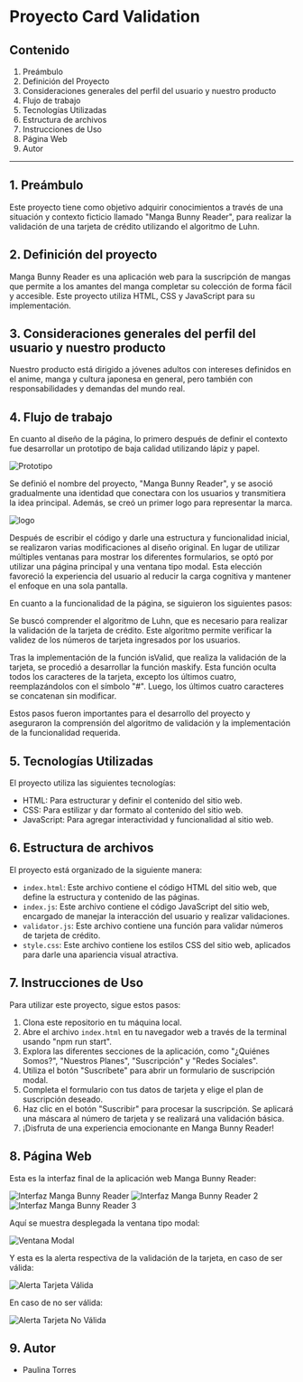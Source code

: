 # Proyecto Card Validation <L>

## Contenido

1. Preámbulo
2. Definición del Proyecto
3. Consideraciones generales del perfil del usuario y nuestro producto
4. Flujo de trabajo
5. Tecnologías Utilizadas
6. Estructura de archivos
7. Instrucciones de Uso
8. Página Web
9. Autor

***

## 1. Preámbulo

Este proyecto tiene como objetivo adquirir conocimientos a través de una situación y contexto ficticio llamado "Manga Bunny Reader", para realizar la validación de una tarjeta de crédito utilizando el algoritmo de Luhn.

## 2. Definición del proyecto

Manga Bunny Reader es una aplicación web para la suscripción de mangas que permite a los amantes del manga completar su colección de forma fácil y accesible. Este proyecto utiliza HTML, CSS y JavaScript para su implementación.

## 3. Consideraciones generales del perfil del usuario y nuestro producto

Nuestro producto está dirigido a jóvenes adultos con intereses definidos en el anime, manga y cultura japonesa en general, pero también con responsabilidades y demandas del mundo real.

## 4. Flujo de trabajo

En cuanto al diseño de la página, lo primero después de definir el contexto fue desarrollar un prototipo de baja calidad utilizando lápiz y papel.

![Prototipo](src/img/prototipoBaja.png)

Se definió el nombre del proyecto, "Manga Bunny Reader", y se asoció gradualmente una identidad que conectara con los usuarios y transmitiera la idea principal. Además, se creó un primer logo para representar la marca.

![logo](src/img/LogoMBR.jpg)

Después de escribir el código y darle una estructura y funcionalidad inicial, se realizaron varias modificaciones al diseño original. En lugar de utilizar múltiples ventanas para mostrar los diferentes formularios, se optó por utilizar una página principal y una ventana tipo modal. Esta elección favoreció la experiencia del usuario al reducir la carga cognitiva y mantener el enfoque en una sola pantalla.

En cuanto a la funcionalidad de la página, se siguieron los siguientes pasos:

Se buscó comprender el algoritmo de Luhn, que es necesario para realizar la validación de la tarjeta de crédito. Este algoritmo permite verificar la validez de los números de tarjeta ingresados por los usuarios.

Tras la implementación de la función isValid, que realiza la validación de la tarjeta, se procedió a desarrollar la función maskify. Esta función oculta todos los caracteres de la tarjeta, excepto los últimos cuatro, reemplazándolos con el símbolo "#". Luego, los últimos cuatro caracteres se concatenan sin modificar.

Estos pasos fueron importantes para el desarrollo del proyecto y aseguraron la comprensión del algoritmo de validación y la implementación de la funcionalidad requerida.

## 5. Tecnologías Utilizadas

El proyecto utiliza las siguientes tecnologías:

- HTML: Para estructurar y definir el contenido del sitio web.
- CSS: Para estilizar y dar formato al contenido del sitio web.
- JavaScript: Para agregar interactividad y funcionalidad al sitio web.

## 6. Estructura de archivos

El proyecto está organizado de la siguiente manera:

- `index.html`: Este archivo contiene el código HTML del sitio web, que define la estructura y contenido de las páginas.
- `index.js`: Este archivo contiene el código JavaScript del sitio web, encargado de manejar la interacción del usuario y realizar validaciones.
- `validator.js`: Este archivo contiene una función para validar números de tarjeta de crédito.
- `style.css`: Este archivo contiene los estilos CSS del sitio web, aplicados para darle una apariencia visual atractiva.

## 7. Instrucciones de Uso

Para utilizar este proyecto, sigue estos pasos:

1. Clona este repositorio en tu máquina local.
2. Abre el archivo `index.html` en tu navegador web a través de la terminal usando "npm run start".
3. Explora las diferentes secciones de la aplicación, como "¿Quiénes Somos?", "Nuestros Planes", "Suscripción" y "Redes Sociales".
4. Utiliza el botón "Suscríbete" para abrir un formulario de suscripción modal.
5. Completa el formulario con tus datos de tarjeta y elige el plan de suscripción deseado.
6. Haz clic en el botón "Suscribir" para procesar la suscripción. Se aplicará una máscara al número de tarjeta y se realizará una validación básica.
7. ¡Disfruta de una experiencia emocionante en Manga Bunny Reader!

## 8. Página Web

Esta es la interfaz final de la aplicación web Manga Bunny Reader:

![Interfaz Manga Bunny Reader](src/img/pagInicioMbR.png)
![Interfaz Manga Bunny Reader 2](src/img/pagInicioMbR2.png)
![Interfaz Manga Bunny Reader 3](src/img/pagInicioMbR3.png)

Aquí se muestra desplegada la ventana tipo modal:

![Ventana Modal](src/img/pmodal.png)

Y esta es la alerta respectiva de la validación de la tarjeta, en caso de ser válida:

![Alerta Tarjeta Válida](src/img/pmodalV.png)

En caso de no ser válida:

![Alerta Tarjeta No Válida](src/img/pmodalIn.png)

## 9. Autor

- Paulina Torres
